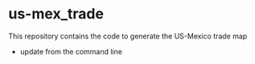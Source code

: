 # us-mex_trade
This repository contains the code to generate the US-Mexico trade map 

* update from the command line